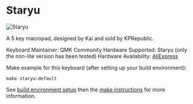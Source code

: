 # Staryu

![Staryu](https://i.imgur.com/obcCpZN.jpg)

A 5 key macropad, designed by Kai and sold by KPRepublic.

Keyboard Maintainer: QMK Community
Hardware Supported: Staryu (only the non-lite version has been tested)
Hardware Availability: [AliExpress](https://www.aliexpress.com/item/Staryu-Mini-Macro-Pad-custom-keyboard-by-tkg-kai-Mini-macro-pad-mechanical-keyboard-5-keys/32817560746.html)

Make example for this keyboard (after setting up your build environment):

    make staryu:default

See [build environment setup](https://docs.qmk.fm/build_environment_setup.html) then the [make instructions](https://docs.qmk.fm/make_instructions.html) for more information.
